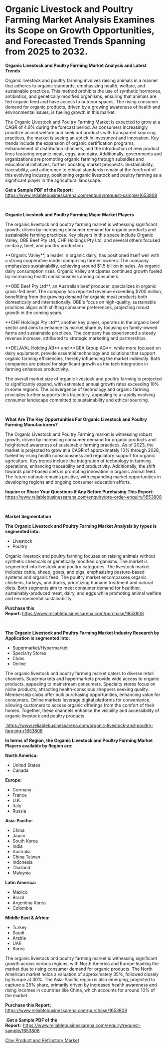 <p><h1>Organic Livestock and Poultry Farming Market Analysis Examines its Scope on Growth Opportunities, and Forecasted Trends Spanning from 2025 to 2032.</h1></p><p><strong>Organic Livestock and Poultry Farming Market Analysis and Latest Trends</strong></p>
<p><p>Organic livestock and poultry farming involves raising animals in a manner that adheres to organic standards, emphasizing health, welfare, and sustainable practices. This method prohibits the use of synthetic hormones, antibiotics, and genetically modified organisms, ensuring that animals are fed organic feed and have access to outdoor spaces. The rising consumer demand for organic products, driven by a growing awareness of health and environmental issues, is fueling growth in this market.</p><p>The Organic Livestock and Poultry Farming Market is expected to grow at a CAGR of 4.9% during the forecast period. As consumers increasingly prioritize animal welfare and seek out products with transparent sourcing practices, the market is seeing an uptick in investment and innovation. Key trends include the expansion of organic certification programs, enhancement of distribution channels, and the introduction of new product lines featuring organic meat, eggs, and dairy. Additionally, governments and organizations are promoting organic farming through subsidies and educational initiatives, further boosting market prospects. Sustainability, traceability, and adherence to ethical standards remain at the forefront of this evolving industry, positioning organic livestock and poultry farming as a significant player in the agricultural landscape.</p></p>
<p><strong>Get a Sample PDF of the Report:&nbsp;</strong> <a href="https://www.reliablebusinessarena.com/enquiry/request-sample/1653808?utm_campaign=2947&utm_medium=2&utm_source=Github&utm_content=ia&utm_term=08032025&utm_id=organic-livestock-and-poultry-farming">https://www.reliablebusinessarena.com/enquiry/request-sample/1653808</a></p>
<p>&nbsp;</p>
<p><strong>Organic Livestock and Poultry Farming Major Market Players</strong></p>
<p><p>The organic livestock and poultry farming market is witnessing significant growth, driven by increasing consumer demand for organic products and sustainable farming practices. Key players in this space include Organic Valley, OBE Beef Pty Ltd, CHF Holdings Pty Ltd, and several others focused on dairy, beef, and poultry production.</p><p>**Organic Valley**, a leader in organic dairy, has positioned itself well with a strong cooperative model comprising farmer-owners. The company emphasizes sustainability, achieving around $1.5 billion in sales. As organic dairy consumption rises, Organic Valley anticipates continued growth fueled by increasing health consciousness among consumers.</p><p>**OBE Beef Pty Ltd**, an Australian beef producer, specializes in organic grass-fed beef. The company has reported revenue exceeding $200 million, benefitting from the growing demand for organic meat products both domestically and internationally. OBE's focus on high-quality, sustainable practices aligns with shifting consumer preferences, projecting robust growth in the coming years.</p><p>**CHF Holdings Pty Ltd**, another key player, operates in the organic beef sector and aims to enhance its market share by focusing on family-owned farms and sustainable practices. The company has experienced a steady revenue increase, attributed to strategic marketing and partnerships.</p><p>**DELAVAL Holding AB** and **GEA Group AG**, while more focused on dairy equipment, provide essential technology and solutions that support organic farming efficiencies, thereby influencing the market indirectly. Both companies are poised for significant growth as the tech integration in farming enhances productivity.</p><p>The overall market size of organic livestock and poultry farming is projected to significantly expand, with estimated annual growth rates exceeding 10% in some regions. The convergence of technology and organic farming principles further supports this trajectory, appealing to a rapidly evolving consumer landscape committed to sustainability and ethical sourcing.</p></p>
<p>&nbsp;</p>
<p><strong>What Are The Key Opportunities For Organic Livestock and Poultry Farming Manufacturers?</strong></p>
<p><p>The Organic Livestock and Poultry Farming market is witnessing robust growth, driven by increasing consumer demand for organic products and heightened awareness of sustainable farming practices. As of 2023, the market is projected to grow at a CAGR of approximately 10% through 2028, fueled by rising health consciousness and regulatory support for organic agriculture. Key trends include the integration of technology in farming operations, enhancing traceability and productivity. Additionally, the shift towards plant-based diets is prompting innovation in organic animal feed. The future outlook remains positive, with expanding market opportunities in developing regions and ongoing consumer education efforts.</p></p>
<p><strong>Inquire or Share Your Questions If Any Before Purchasing This Report:</strong> <a href="https://www.reliablebusinessarena.com/enquiry/pre-order-enquiry/1653808?utm_campaign=2947&utm_medium=2&utm_source=Github&utm_content=ia&utm_term=08032025&utm_id=organic-livestock-and-poultry-farming">https://www.reliablebusinessarena.com/enquiry/pre-order-enquiry/1653808</a></p>
<p>&nbsp;</p>
<p><strong>Market Segmentation</strong></p>
<p><strong>The Organic Livestock and Poultry Farming Market Analysis by types is segmented into:</strong></p>
<p><ul><li>Livestock</li><li>Poultry</li></ul></p>
<p><p>Organic livestock and poultry farming focuses on raising animals without synthetic chemicals or genetically modified organisms. The market is segmented into livestock and poultry categories. The livestock market includes cattle, sheep, goats, and pigs, emphasizing pasture-based systems and organic feed. The poultry market encompasses organic chickens, turkeys, and ducks, prioritizing humane treatment and natural diets. Both segments aim to meet consumer demand for healthier, sustainably-produced meat, dairy, and eggs while promoting animal welfare and environmental sustainability.</p></p>
<p><strong>Purchase this Report:&nbsp;</strong><a href="https://www.reliablebusinessarena.com/purchase/1653808?utm_campaign=2947&utm_medium=2&utm_source=Github&utm_content=ia&utm_term=08032025&utm_id=organic-livestock-and-poultry-farming">https://www.reliablebusinessarena.com/purchase/1653808</a></p>
<p>&nbsp;</p>
<p><strong>The Organic Livestock and Poultry Farming Market Industry Research by Application is segmented into:</strong></p>
<p><ul><li>Supermarket/Hypermarket</li><li>Specialty Stores</li><li>Clubs</li><li>Online</li></ul></p>
<p><p>The organic livestock and poultry farming market caters to diverse retail channels. Supermarkets and hypermarkets provide wide access to organic products, appealing to mainstream consumers. Specialty stores focus on niche products, attracting health-conscious shoppers seeking quality. Membership clubs offer bulk purchasing opportunities, enhancing value for consumers. Online markets leverage digital platforms for convenience, allowing customers to access organic offerings from the comfort of their homes. Together, these channels enhance the visibility and accessibility of organic livestock and poultry products.</p></p>
<p><a href="https://www.reliablebusinessarena.com/organic-livestock-and-poultry-farming-r1653808?utm_campaign=2947&utm_medium=2&utm_source=Github&utm_content=ia&utm_term=08032025&utm_id=organic-livestock-and-poultry-farming">&nbsp;https://www.reliablebusinessarena.com/organic-livestock-and-poultry-farming-r1653808</a></p>
<p><strong>In terms of Region, the Organic Livestock and Poultry Farming Market Players available by Region are:</strong></p>
<p>
    <p> <strong> North America: </strong>
        <ul>
            <li>United States</li>
            <li>Canada</li>
        </ul>
        </p> 
    <p> <strong> Europe: </strong>
        <ul>
            <li>Germany</li>
            <li>France</li>
            <li>U.K.</li>
            <li>Italy</li>
            <li>Russia</li>
        </ul>
        </p> 
    <p> <strong> Asia-Pacific: </strong>
        <ul>
            <li>China</li>
            <li>Japan</li>
            <li>South Korea</li>
            <li>India</li>
            <li>Australia</li>
            <li>China Taiwan</li>
            <li>Indonesia</li>
            <li>Thailand</li>
            <li>Malaysia</li>
        </ul>
        </p> 
    <p> <strong> Latin America: </strong>
        <ul>
            <li>Mexico</li>
            <li>Brazil</li>
            <li>Argentina Korea</li>
            <li>Colombia</li>
        </ul>
        </p> 
    <p> <strong> Middle East & Africa: </strong>
        <ul>
            <li>Turkey</li>
            <li>Saudi</li>
            <li>Arabia</li>
            <li>UAE</li>
            <li>Korea</li>
        </ul>
    </p>
    </p>
<p><p>The organic livestock and poultry farming market is witnessing significant growth across various regions, with North America and Europe leading the market due to rising consumer demand for organic products. The North American market holds a valuation of approximately 35%, followed closely by Europe at 30%. The Asia-Pacific region is also emerging, projected to capture a 25% share, primarily driven by increased health awareness and rising incomes in countries like China, which accounts for around 10% of the market.</p></p>
<p><strong>Purchase this Report: </strong><a href="https://www.reliablebusinessarena.com/purchase/1653808?utm_campaign=2947&utm_medium=2&utm_source=Github&utm_content=ia&utm_term=08032025&utm_id=organic-livestock-and-poultry-farming">https://www.reliablebusinessarena.com/purchase/1653808</a></p>
<p>&nbsp;<strong>Get a Sample PDF of the Report:&nbsp;&nbsp;</strong><a href="https://www.reliablebusinessarena.com/enquiry/request-sample/1653808?utm_campaign=2947&utm_medium=2&utm_source=Github&utm_content=ia&utm_term=08032025&utm_id=organic-livestock-and-poultry-farming">https://www.reliablebusinessarena.com/enquiry/request-sample/1653808</a></p>
<p><strong></strong></p>
<p><p><a href="https://github.com/xalatieusope/Market-Research-Report-List-1/blob/main/clay-product-and-refractory-market.md?utm_campaign=2947&utm_medium=2&utm_source=Github&utm_content=ia&utm_term=08032025&utm_id=organic-livestock-and-poultry-farming">Clay Product and Refractory Market</a></p></p>